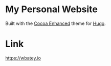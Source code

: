 # My Personal Website

Built with the [Cocoa Enhanced](https://github.com/mtn/cocoa-eh-hugo-theme) theme for [Hugo](https://github.com/gohugoio/hugo).

# Link

https://wbatey.io
